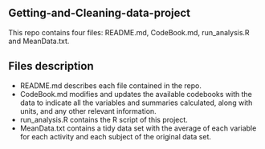 ## Getting-and-Cleaning-data-project
This repo contains four files: README.md, CodeBook.md, run_analysis.R and MeanData.txt.

## Files description
* README.md describes each file contained in the repo.
* CodeBook.md modifies and updates the available codebooks with the data to indicate all the variables and summaries calculated, along with units, and any other relevant information.
* run_analysis.R contains the R script of this project.
* MeanData.txt contains a tidy data set with the average of each variable for each activity and each subject of the original data set.

